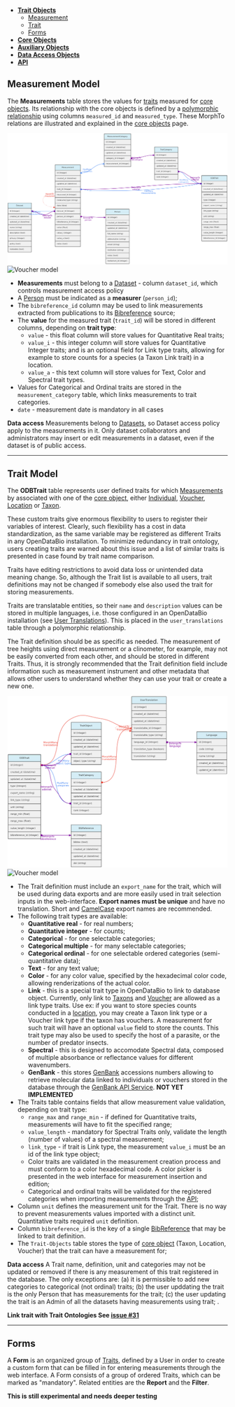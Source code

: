 * [**Trait Objects**](#)
  * [Measurement](#measurements)
  * [Trait](#traits)
  * [Forms](#forms)
* [**Core Objects**](Core-Objects)
* [**Auxiliary Objects**](Auxiliary-Objects)    
* [**Data Access Objects**](Data-Access-Objects)
* [**API**](API)

<a name="measurements"></a>
## Measurement Model
The **Measurements** table stores the values for [traits](#traits) measured for [core objects](core_objects). Its relationship with the core objects is defined by a [polymorphic relationship](#polymorphicrelationships) using columns `measured_id` and `measured_type`. These MorphTo relations are illustrated and explained in the [core objects](core_objects) page.

![](https://github.com/opendatabio/datamodel/blob/master/measurement_model.png)
<img src="{{ asset('images/docs/measurement_model.png') }}" alt="Voucher model" with=350>


* **Measurements** must belong to a [Dataset](Data-Access-Objects#datasets) - column `dataset_id`, which controls measurement access policy
* A [Person](Auxiliary-Objects#persons) must be indicated as a **measurer** (`person_id`);
* The `bibreference_id` column may be used to link measurements extracted from publications to its [Bibreference](Auxiliary-Objects#bibreferences) source;
* The **value** for the measured trait (`trait_id`) will be stored in different columns, depending on **trait type**:
  * `value` - this float column will store values for Quantitative Real traits;
  * `value_i` - this integer column will store values for Quantitative Integer traits; and is an optional field for Link type traits, allowing for example to store counts for a species (a Taxon Link trait) in a location.
  * `value_a` - this text column will store values for Text, Color and Spectral trait types.
* Values for Categorical and Ordinal traits are stored in the `measurement_category` table, which links measurements to trait categories.
* `date` - measurement date is mandatory in all cases

**Data access** Measurements belong to [Datasets](Data-Access-Objects#datasets), so Dataset access policy apply to the measurements in it. Only dataset collaborators and administrators may insert or edit measurements in a dataset, even if the dataset is of public access.


<a name="traits"></a>
***
## Trait Model
The **ODBTrait** table represents user defined traits for which [Measurements](#measurements) by associated with one of the [core object](core_objects), either [Individual](core_objects#individuals), [Voucher](core_objects#vouchers), [Location](core_objects#locations) or [Taxon](core_objects#taxons).

These custom traits give enormous flexibility to users to register their variables of interest. Clearly, such flexibility has a cost in data standardization, as the same variable may be registered as different Traits in any OpenDataBio installation. To minimize redundancy in trait ontology, users creating traits are warned about this issue and a list of similar traits is presented in case found by trait name comparison.

Traits have editing restrictions to avoid data loss or unintended data meaning change. So, although the Trait list is available to all users, trait definitions may not be changed if somebody else also used the trait for storing measurements.

Traits are translatable entities, so their `name` and `description` values can be stored in multiple languages, i.e. those configured in an OpenDataBio installation (see [User Translations](Auxiliary-Objects#user_translations)). This is placed in the `user_translations` table through a polymorphic relationship.

The Trait definition should be as specific as needed. The measurement of tree heights using direct measurement or a clinometer, for example, may not be easily converted from each other, and should be stored in different Traits. Thus, it is strongly recommended that the Trait definition field include information such as measurement instrument and other metadata that allows other users to understand whether they can use your trait or create a new one.


![](https://github.com/opendatabio/datamodel/blob/master/trait_model.png)
<img src="{{ asset('images/docs/trait_model.png') }}" alt="Voucher model" with=350>

* The Trait definition must include an `export_name` for the trait, which will be used during data exports and are more easily used in trait selection inputs in the web-interface. **Export names must be unique** and have no translation. Short and [CamelCase](https://en.wikipedia.org/wiki/Camel_case) export names are recommended.
* The following trait types are available:
  * **Quantitative real** - for real numbers;
  * **Quantitative integer** - for counts;
  * **Categorical** - for one selectable categories;
  * **Categorical multiple** - for many selectable categories;
  * **Categorical ordinal** - for one selectable ordered categories (semi-quantitative data);
  * **Text** - for any text value;
  * **Color** - for any color value, specified by the hexadecimal color code, allowing renderizations of the actual color.
  * **Link** - this is a special trait type in OpenDataBio to link to database object. Currently, only link to [Taxons](core_objects#taxons) and [Voucher](core_objects#vouchers) are  allowed as a link type traits. Use ex:  if you want to store species counts conducted in a [location](core_objects#location), you may create a Taxon link type or a Voucher link type if the taxon has vouchers. A measurement for such trait will have an optional `value` field to store the counts. This trait type  may also be used to specify the host of a parasite, or the number of predator insects.
  * **Spectral** - this is designed to accomodate Spectral data, composed of multiple absorbance or reflectance values for different wavenumbers.
  * **GenBank** - this stores [GenBank](https://www.ncbi.nlm.nih.gov/genbank/) accessions numbers allowing to retrieve molecular data linked to individuals or vouchers stored in the database through the [GenBank API Service](https://www.ncbi.nlm.nih.gov/home/develop/api/). **NOT YET IMPLEMENTED**
* The Traits table contains fields that allow measurement value validation, depending on trait type:
  * `range_max` and `range_min` - if defined for Quantitative traits, measurements will have to fit the specified range;
  * `value_length` - mandatory for Spectral Traits only, validate the length (number of values) of a spectral measurement;
  * `link_type` - if trait is Link type, the measurement `value_i` must be an id of the link type object;
  * Color traits are validated in the measurement creation process and must conform to a color hexadecimal code. A color picker is presented in the web interface for measurement insertion and edition;
  * Categorical and ordinal traits will be validated for the registered categories when importing measurements through the [API](API);
* Column `unit` defines the measurement unit for the Trait. There is no way to prevent measurements values imported with a distinct unit. Quantitative traits required `unit` definition.
* Column `bibreference_id` is the key of a single [BibReference](Auxiliary-Objects#BibReferences) that may be linked to trait definition.
* The `Trait-Objects` table stores the type of [core object](core_objects) (Taxon, Location, Voucher) that the trait can have a measurement for;



**Data access** A Trait name, definition, unit and categories may not be updated or removed if there is any measurement of this trait registered in the database. The only exceptions are: (a) it is permissible to add new categories to categorical (not ordinal) traits; (b) the user upddating the trait is the only Person that has measurements for the trait; (c) the user updating the trait is an Admin of all the datasets having measurements using trait; .



**Link trait with Trait Ontologies See [issue #31](https://github.com/opendatabio/opendatabio/issues/31)**


<a name="forms"></a>
***
## Forms
A **Form** is an organized group of [Traits](#traits), defined by a User in order to create a custom form that can be filled in for entering measurements through the web interface. A Form consists of a group of ordered Traits, which can be marked as "mandatory". Related entities are the **Report** and the **Filter**.

**This is still experimental and needs deeper testing**
